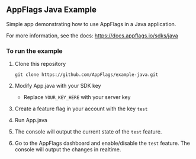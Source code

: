## AppFlags Java Example

Simple app demonstrating how to use AppFlags in a Java application.

For more information, see the docs: https://docs.appflags.io/sdks/java

### To run the example

1. Clone this repository
    ```shell script
    git clone https://github.com/AppFlags/example-java.git
    ```
2. Modify App.java with your SDK key

    * Replace `YOUR_KEY_HERE` with your server key

3. Create a feature flag in your account with the key `test`

4. Run App.java

5. The console will output the current state of the `test` feature.

6. Go to the AppFlags dashboard and enable/disable the `test` feature. The console will output the changes in realtime.

  
   
